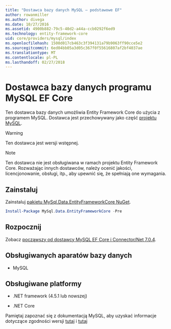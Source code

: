 ```yaml
---
title: "Dostawca bazy danych MySQL — podstawowe EF"
author: rowanmiller
ms.author: divega
ms.date: 10/27/2016
ms.assetid: 4900b882-79c5-40d2-a44a-ccb0292f6ed9
ms.technology: entity-framework-core
uid: core/providers/mysql/index
ms.openlocfilehash: 1500d017cb463c3f394131a79b9063ff90cce5e2
ms.sourcegitcommit: 6ed04bb05a3d05c367f0f55616807af2bf4037ae
ms.translationtype: MT
ms.contentlocale: pl-PL
ms.lasthandoff: 02/27/2018
---
```

# <a name="mysql-ef-core-database-provider"></a>Dostawca bazy danych programu MySQL EF Core

Ten dostawca bazy danych umożliwia Entity Framework Core do użycia z programem MySQL. Dostawca jest przechowywany jako część [projektu MySQL](http://dev.mysql.com).

> [!WARNING]  
> Ten dostawca jest wersji wstępnej.

> [!NOTE]  
> Ten dostawca nie jest obsługiwana w ramach projektu Entity Framework Core. Rozważając innych dostawców, należy ocenić jakości, licencjonowanie, obsługi, itp., aby upewnić się, że spełniają one wymagania.

## <a name="install"></a>Zainstaluj

Zainstaluj [pakietu MySql.Data.EntityFrameworkCore NuGet](https://www.nuget.org/packages/MySql.Data.EntityFrameworkCore).

``` powershell
Install-Package MySql.Data.EntityFrameworkCore -Pre
```

## <a name="get-started"></a>Rozpocznij

Zobacz [począwszy od dostawcy MySQL EF Core i Connector/Net 7.0.4](http://insidemysql.com/howto-starting-with-mysql-ef-core-provider-and-connectornet-7-0-4/).

## <a name="supported-database-engines"></a>Obsługiwanych aparatów bazy danych

* MySQL

## <a name="supported-platforms"></a>Obsługiwane platformy

* .NET framework (4.5.1 lub nowszej)

* .NET Core

Pamiętaj zapoznać się z dokumentacją MySQL, aby uzyskać informacje dotyczące zgodności wersji [tutaj](https://dev.mysql.com/doc/connector-net/en/connector-net-versions.html) i [tutaj](https://dev.mysql.com/doc/connector-net/en/connector-net-entityframework-core.html)
